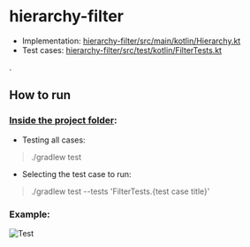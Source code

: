 # hierarchy-filter
- Implementation: [hierarchy-filter/src/main/kotlin/Hierarchy.kt](https://github.com/fgsantana/hierarchy-filter/blob/main/hierarchy-filter/src/main/kotlin/Hierarchy.kt#L80)
- Test cases: [hierarchy-filter/src/test/kotlin/FilterTests.kt](https://github.com/fgsantana/hierarchy-filter/blob/main/hierarchy-filter/src/test/kotlin/FilterTests.kt)



.



## How to run
### [Inside the project folder](https://github.com/fgsantana/hierarchy-filter/blob/main/hierarchy-filter):
- Testing all cases:
> ./gradlew test

- Selecting the test case to run:
> ./gradlew test --tests 'FilterTests.{test case title}' 

### Example:
![Test](https://scontent.frec6-1.fna.fbcdn.net/v/t1.15752-9/330431045_6410792448948738_3293801689024493364_n.jpg?_nc_cat=111&ccb=1-7&_nc_sid=ae9488&_nc_eui2=AeGytK0l2CuNZj5lMB7B4QeW5rNehqBOy8vms16GoE7LyyBhQ_brsG6fdPKCouZLSTh-09mdIF_Wn-ZvNdzIbpfQ&_nc_ohc=po5Ijciph6UAX_oZ2Q_&_nc_ht=scontent.frec6-1.fna&oh=03_AdSgGIXl0LQI5Vqehx-pWCxwDNlOatMD0Fc5VrbXS59kCg&oe=640ECD79)